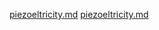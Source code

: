 [piezoeltricity.md](https://github.com/marmoszy/FreeFem-modules/files/7083924/piezoeltricity.md)
[piezoeltricity.md](https://github.com/marmoszy/FreeFem-modules/files/7083930/piezoeltricity.md)
